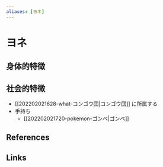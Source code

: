 ```yaml
---
aliases: [ヨネ]
---
```

# ヨネ

## 身体的特徴


## 社会的特徴

- [[202202021628-what-コンゴウ団|コンゴウ団]] に所属する
- 手持ち
	- [[202202021720-pokemon-ゴンベ|ゴンベ]]

## References



## Links


